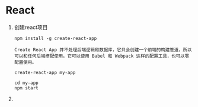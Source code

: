 # React

1. 创建react项目

       npm install -g create-react-app
       
       Create React App 并不处理后端逻辑和数据库，它只会创建一个前端的构建管道，所以可以和任何后端搭配使用。它可以使用 Babel 和 Webpack 这样的配置工具，也可以零配置使用。
       
       create-react-app my-app
       
       cd my-app
       npm start
2. 

        